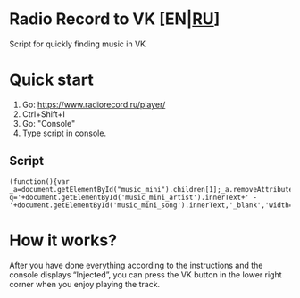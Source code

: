 # Radio Record to VK [EN|[RU](README_RU.md)]
Script for quickly finding music in VK

# Quick start
1. Go: https://www.radiorecord.ru/player/
2. Ctrl+Shift+I
3. Go: "Console"
4. Type script in console. 

## Script

```
(function(){var _a=document.getElementById("music_mini").children[1];_a.removeAttribute("onclick");_a.setAttribute("onclick","window.open('https://vk.com/audio?q='+document.getElementById('music_mini_artist').innerText+' - '+document.getElementById('music_mini_song').innerText,'_blank','width=1100,height=800')")}).call(this);console.log("Injected!")
```


# How it works?
After you have done everything according to the instructions and the console displays “Injected”, you can press the VK button in the lower right corner when you enjoy playing the track.
